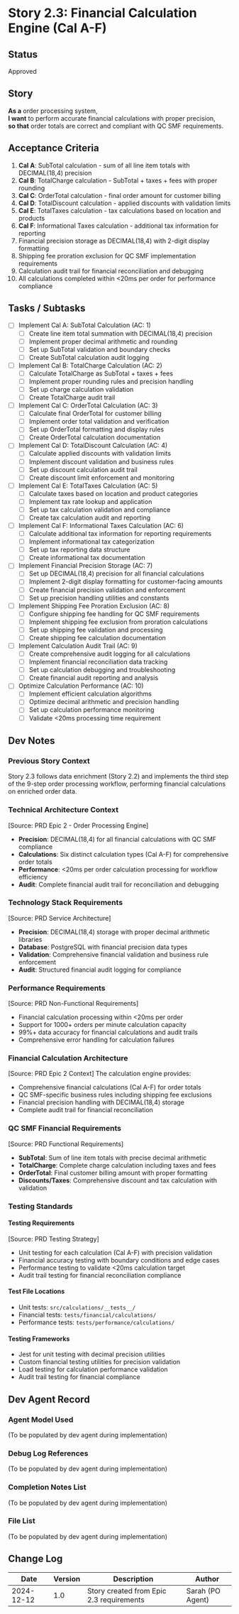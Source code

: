 # Story 2.3: Financial Calculation Engine (Cal A-F)

## Status
Approved

## Story
**As a** order processing system,  
**I want** to perform accurate financial calculations with proper precision,  
**so that** order totals are correct and compliant with QC SMF requirements.

## Acceptance Criteria
1. **Cal A**: SubTotal calculation - sum of all line item totals with DECIMAL(18,4) precision
2. **Cal B**: TotalCharge calculation - SubTotal + taxes + fees with proper rounding
3. **Cal C**: OrderTotal calculation - final order amount for customer billing
4. **Cal D**: TotalDiscount calculation - applied discounts with validation limits
5. **Cal E**: TotalTaxes calculation - tax calculations based on location and products
6. **Cal F**: Informational Taxes calculation - additional tax information for reporting
7. Financial precision storage as DECIMAL(18,4) with 2-digit display formatting
8. Shipping fee proration exclusion for QC SMF implementation requirements
9. Calculation audit trail for financial reconciliation and debugging
10. All calculations completed within <20ms per order for performance compliance

## Tasks / Subtasks

- [ ] Implement Cal A: SubTotal Calculation (AC: 1)
  - [ ] Create line item total summation with DECIMAL(18,4) precision
  - [ ] Implement proper decimal arithmetic and rounding
  - [ ] Set up SubTotal validation and boundary checks
  - [ ] Create SubTotal calculation audit logging

- [ ] Implement Cal B: TotalCharge Calculation (AC: 2)
  - [ ] Calculate TotalCharge as SubTotal + taxes + fees
  - [ ] Implement proper rounding rules and precision handling
  - [ ] Set up charge calculation validation
  - [ ] Create TotalCharge audit trail

- [ ] Implement Cal C: OrderTotal Calculation (AC: 3)
  - [ ] Calculate final OrderTotal for customer billing
  - [ ] Implement order total validation and verification
  - [ ] Set up OrderTotal formatting and display rules
  - [ ] Create OrderTotal calculation documentation

- [ ] Implement Cal D: TotalDiscount Calculation (AC: 4)
  - [ ] Calculate applied discounts with validation limits
  - [ ] Implement discount validation and business rules
  - [ ] Set up discount calculation audit trail
  - [ ] Create discount limit enforcement and monitoring

- [ ] Implement Cal E: TotalTaxes Calculation (AC: 5)
  - [ ] Calculate taxes based on location and product categories
  - [ ] Implement tax rate lookup and application
  - [ ] Set up tax calculation validation and compliance
  - [ ] Create tax calculation audit and reporting

- [ ] Implement Cal F: Informational Taxes Calculation (AC: 6)
  - [ ] Calculate additional tax information for reporting requirements
  - [ ] Implement informational tax categorization
  - [ ] Set up tax reporting data structure
  - [ ] Create informational tax documentation

- [ ] Implement Financial Precision Storage (AC: 7)
  - [ ] Set up DECIMAL(18,4) precision for all financial calculations
  - [ ] Implement 2-digit display formatting for customer-facing amounts
  - [ ] Create financial precision validation and enforcement
  - [ ] Set up precision handling utilities and constants

- [ ] Implement Shipping Fee Proration Exclusion (AC: 8)
  - [ ] Configure shipping fee handling for QC SMF requirements
  - [ ] Implement shipping fee exclusion from proration calculations
  - [ ] Set up shipping fee validation and processing
  - [ ] Create shipping fee calculation documentation

- [ ] Implement Calculation Audit Trail (AC: 9)
  - [ ] Create comprehensive audit logging for all calculations
  - [ ] Implement financial reconciliation data tracking
  - [ ] Set up calculation debugging and troubleshooting
  - [ ] Create financial audit reporting and analysis

- [ ] Optimize Calculation Performance (AC: 10)
  - [ ] Implement efficient calculation algorithms
  - [ ] Optimize decimal arithmetic and precision handling
  - [ ] Set up calculation performance monitoring
  - [ ] Validate <20ms processing time requirement

## Dev Notes

### Previous Story Context
Story 2.3 follows data enrichment (Story 2.2) and implements the third step of the 9-step order processing workflow, performing financial calculations on enriched order data.

### Technical Architecture Context
[Source: PRD Epic 2 - Order Processing Engine]
- **Precision**: DECIMAL(18,4) for all financial calculations with QC SMF compliance
- **Calculations**: Six distinct calculation types (Cal A-F) for comprehensive order totals
- **Performance**: <20ms per order calculation processing for workflow efficiency
- **Audit**: Complete financial audit trail for reconciliation and debugging

### Technology Stack Requirements
[Source: PRD Service Architecture]
- **Precision**: DECIMAL(18,4) storage with proper decimal arithmetic libraries
- **Database**: PostgreSQL with financial precision data types
- **Validation**: Comprehensive financial validation and business rule enforcement
- **Audit**: Structured financial audit logging for compliance

### Performance Requirements
[Source: PRD Non-Functional Requirements]
- Financial calculation processing within <20ms per order
- Support for 1000+ orders per minute calculation capacity
- 99%+ data accuracy for financial calculations and audit trails
- Comprehensive error handling for calculation failures

### Financial Calculation Architecture
[Source: PRD Epic 2 Context]
The calculation engine provides:
- Comprehensive financial calculations (Cal A-F) for order totals
- QC SMF-specific business rules including shipping fee exclusions
- Financial precision handling with DECIMAL(18,4) storage
- Complete audit trail for financial reconciliation

### QC SMF Financial Requirements
[Source: PRD Functional Requirements]
- **SubTotal**: Sum of line item totals with precise decimal arithmetic
- **TotalCharge**: Complete charge calculation including taxes and fees
- **OrderTotal**: Final customer billing amount with proper formatting
- **Discounts/Taxes**: Comprehensive discount and tax calculation with validation

### Testing Standards

#### Testing Requirements
[Source: PRD Testing Strategy]
- Unit testing for each calculation (Cal A-F) with precision validation
- Financial accuracy testing with boundary conditions and edge cases
- Performance testing to validate <20ms calculation target
- Audit trail testing for financial reconciliation compliance

#### Test File Locations
- Unit tests: `src/calculations/__tests__/`
- Financial tests: `tests/financial/calculations/`
- Performance tests: `tests/performance/calculations/`

#### Testing Frameworks
- Jest for unit testing with decimal precision utilities
- Custom financial testing utilities for precision validation
- Load testing for calculation performance validation
- Audit trail testing for financial compliance

## Dev Agent Record

### Agent Model Used
(To be populated by dev agent during implementation)

### Debug Log References
(To be populated by dev agent during implementation)

### Completion Notes List
(To be populated by dev agent during implementation)

### File List
(To be populated by dev agent during implementation)

## Change Log

| Date | Version | Description | Author |
|------|---------|-------------|--------|
| 2024-12-12 | 1.0 | Story created from Epic 2.3 requirements | Sarah (PO Agent) |